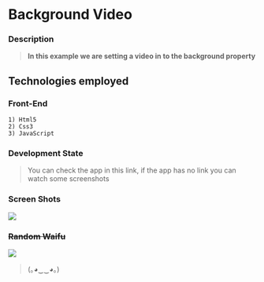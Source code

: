 # Background Video

### Description
> **In this example we are setting a video in to the background property**

## Technologies employed

### Front-End

	1) Html5
    2) Css3
    3) JavaScript





		
### Development State

> You can check the app in this link, if the app has no link you can watch some screenshots



### Screen Shots

![](https://i.imgur.com/S6kGW6T.png)

### <s>Random Waifu</s>

![](https://i.imgur.com/bAYoPhn.jpeg)

> (｡◕‿‿◕｡)
